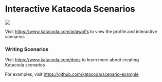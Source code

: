 # Interactive Katacoda Scenarios

[![](http://shields.katacoda.com/katacoda/adawolfs/count.svg)](https://www.katacoda.com/adawolfs "Get your profile on Katacoda.com")

Visit https://www.katacoda.com/adawolfs to view the profile and interactive scenarios

### Writing Scenarios
Visit https://www.katacoda.com/docs to learn more about creating Katacoda scenarios

For examples, visit https://github.com/katacoda/scenario-example
